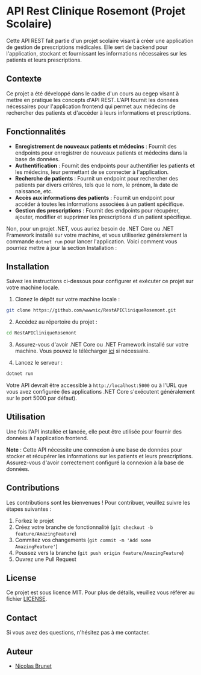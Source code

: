# API Rest Clinique Rosemont (Projet Scolaire)

Cette API REST fait partie d'un projet scolaire visant à créer une application de gestion de prescriptions médicales. Elle sert de backend pour l'application, stockant et fournissant les informations nécessaires sur les patients et leurs prescriptions.

## Contexte

Ce projet a été développé dans le cadre d'un cours au cegep visant à mettre en pratique les concepts d'API REST. L'API fournit les données nécessaires pour l'application frontend qui permet aux médecins de rechercher des patients et d'accéder à leurs informations et prescriptions.

## Fonctionnalités

- **Enregistrement de nouveaux patients et médecins** : Fournit des endpoints pour enregistrer de nouveaux patients et médecins dans la base de données.
- **Authentification** : Fournit des endpoints pour authentifier les patients et les médecins, leur permettant de se connecter à l'application.
- **Recherche de patients** : Fournit un endpoint pour rechercher des patients par divers critères, tels que le nom, le prénom, la date de naissance, etc.
- **Accès aux informations des patients** : Fournit un endpoint pour accéder à toutes les informations associées à un patient spécifique.
- **Gestion des prescriptions** : Fournit des endpoints pour récupérer, ajouter, modifier et supprimer les prescriptions d'un patient spécifique.

Non, pour un projet .NET, vous auriez besoin de .NET Core ou .NET Framework installé sur votre machine, et vous utiliseriez généralement la commande `dotnet run` pour lancer l'application. Voici comment vous pourriez mettre à jour la section Installation :

## Installation

Suivez les instructions ci-dessous pour configurer et exécuter ce projet sur votre machine locale.

1. Clonez le dépôt sur votre machine locale :

```bash
git clone https://github.com/wwwnic/RestAPICliniqueRosemont.git
```

2. Accédez au répertoire du projet :

```bash
cd RestAPICliniqueRosemont
```

3. Assurez-vous d'avoir .NET Core ou .NET Framework installé sur votre machine. Vous pouvez le télécharger [ici](https://dotnet.microsoft.com/download) si nécessaire.

4. Lancez le serveur :

```bash
dotnet run
```

Votre API devrait être accessible à `http://localhost:5000` ou à l'URL que vous avez configurée (les applications .NET Core s'exécutent généralement sur le port 5000 par défaut).

## Utilisation

Une fois l'API installée et lancée, elle peut être utilisée pour fournir des données à l'application frontend. 

**Note** : Cette API nécessite une connexion à une base de données pour stocker et récupérer les informations sur les patients et leurs prescriptions. Assurez-vous d'avoir correctement configuré la connexion à la base de données.

## Contributions

Les contributions sont les bienvenues ! Pour contribuer, veuillez suivre les étapes suivantes :

1. Forkez le projet
2. Créez votre branche de fonctionnalité (`git checkout -b feature/AmazingFeature`)
3. Commitez vos changements (`git commit -m 'Add some AmazingFeature'`)
4. Poussez vers la branche (`git push origin feature/AmazingFeature`)
5. Ouvrez une Pull Request

## License

Ce projet est sous licence MIT. Pour plus de détails, veuillez vous référer au fichier [LICENSE](LICENSE).

## Contact

Si vous avez des questions, n'hésitez pas à me contacter.

## Auteur

- [Nicolas Brunet](https://github.com/wwwnic)
